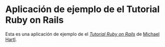 # Aplicación de ejemplo de el Tutorial Ruby on Rails

Esta es una aplicación de ejemplo de el
[*Tutorial Ruby on Rails*](http://railstutorial.org/)
de [Michael Hartl](http://michaelhartl.com/).